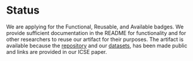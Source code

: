 # Status

We are applying for the Functional, Reusable, and Available badges. We provide sufficient documentation in the README for functionality and for other researchers to reuse our artifact for their purposes. The artifact is available because the [repository](https://github.com/will-leeson/sibyl) and our [datasets](https://zenodo.org/record/7065631), has been made public and links are provided in our ICSE paper.